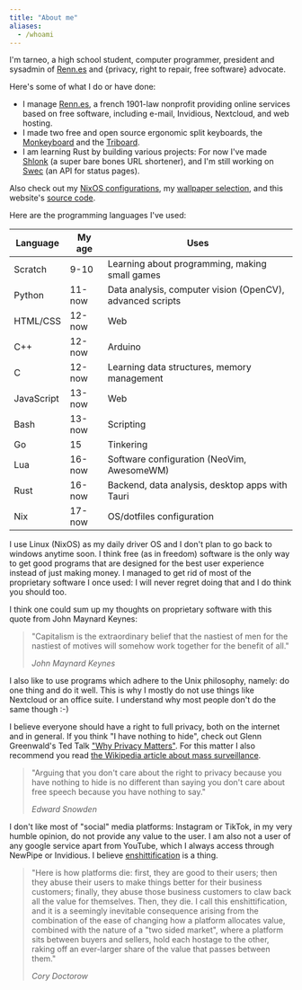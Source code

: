 ```yaml
---
title: "About me"
aliases:
  - /whoami
---
```


I'm tarneo, a high school student, computer programmer, president and sysadmin of [Renn.es](https://renn.es) and {privacy, right to repair, free software} advocate.

Here's some of what I do or have done:
- I manage [Renn.es](https://renn.es), a french 1901-law nonprofit providing online services based on free software, including e-mail, Invidious, Nextcloud, and web hosting.
- I made two free and open source ergonomic split keyboards, the [Monkeyboard](/posts/split_keyboard/) and the [Triboard](/posts/triboard/).
- I am learning Rust by building various projects: For now I've made [Shlonk](https://github.com/tarneaux/shlonk) (a super bare bones URL shortener), and I'm still working on [Swec](https://github.com/tarneaux/swec) (an API for status pages).

Also check out my [NixOS configurations](https://github.com/tarneaux/nix), my [wallpaper selection](https://github.com/tarneaux/wallpapers), and this website's [source code](https://github.com/tarneaux/tarneo.fr).

Here are the programming languages I've used:

| Language   | My age | Uses                                                      |
|------------|--------|-----------------------------------------------------------|
| Scratch    | 9-10   | Learning about programming, making small games            |
| Python     | 11-now | Data analysis, computer vision (OpenCV), advanced scripts |
| HTML/CSS   | 12-now | Web                                                       |
| C++        | 12-now | Arduino                                                   |
| C          | 12-now | Learning data structures, memory management               |
| JavaScript | 13-now | Web                                                       |
| Bash       | 13-now | Scripting                                                 |
| Go         | 15     | Tinkering                                                 |
| Lua        | 16-now | Software configuration (NeoVim, AwesomeWM)                |
| Rust       | 16-now | Backend, data analysis, desktop apps with Tauri           |
| Nix        | 17-now | OS/dotfiles configuration                                 |


I use Linux (NixOS) as my daily driver OS and I don't plan to go back to windows anytime soon. I think free (as in freedom) software is the only way to get good programs that are designed for the best user experience instead of just making money. I managed to get rid of most of the proprietary software I once used: I will never regret doing that and I do think you should too.

I think one could sum up my thoughts on proprietary software with this quote from John Maynard Keynes:

> "Capitalism is the extraordinary belief that the nastiest of men for the nastiest of motives will somehow work together for the benefit of all."
>
> <cite>John Maynard Keynes</cite>

I also like to use programs which adhere to the Unix philosophy, namely: do one thing and do it well. This is why I mostly do not use things like Nextcloud or an office suite. I understand why most people don't do the same though :-)

I believe everyone should have a right to full privacy, both on the internet and in general. If you think "I have nothing to hide", check out Glenn Greenwald's Ted Talk ["Why Privacy Matters"](https://iv.renn.es/watch?v=pcSlowAhvUk). For this matter I also recommend you read [the Wikipedia article about mass surveillance](https://en.wikipedia.org/wiki/Mass_surveillance).

> "Arguing that you don't care about the right to privacy because you have nothing to hide is no different than saying you don't care about free speech because you have nothing to say."
> 
> <cite>Edward Snowden</cite>

I don't like most of "social" media platforms: Instagram or TikTok, in my very humble opinion, do not provide any value to the user. I am also not a user of any google service apart from YouTube, which I always access through NewPipe or Invidious. I believe [enshittification](https://en.wikipedia.org/wiki/Enshittification) is a thing.

> "Here is how platforms die: first, they are good to their users; then they abuse their users to make things better for their business customers; finally, they abuse those business customers to claw back all the value for themselves. Then, they die. I call this enshittification, and it is a seemingly inevitable consequence arising from the combination of the ease of changing how a platform allocates value, combined with the nature of a "two sided market", where a platform sits between buyers and sellers, hold each hostage to the other, raking off an ever-larger share of the value that passes between them."
>
> <cite>Cory Doctorow</cite>

